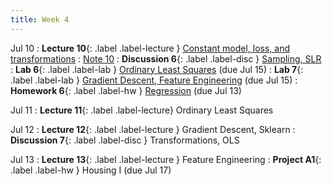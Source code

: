 ```yaml
---
title: Week 4
---
```


Jul 10
: **Lecture 10**{: .label .label-lecture } [Constant model, loss, and transformations](lecture/lec10)
    : [Note 10](https://ds100.org/course-notes-su23/constant_model_loss_transformations/loss_transformations.html)
: **Discussion 6**{: .label .label-disc } [Sampling, SLR](https://drive.google.com/file/d/1OLgP5Sf7egn1OmCvAP8afz9LuShK4Fu9/view?usp=sharing)
: **Lab 6**{: .label .label-lab } [Ordinary Least Squares](http://data100-jl4.datahub.berkeley.edu/hub/user-redirect/git-pull?repo=https%3A%2F%2Fgithub.com%2FDS-100%2Fsu23-materials&branch=main&urlpath=lab%2Ftree%2Fsu23-materials%2Flab%2Flab06%2Flab06.ipynb) (due Jul 15)
: **Lab 7**{: .label .label-lab } [Gradient Descent, Feature Engineering](http://data100-jl4.datahub.berkeley.edu/hub/user-redirect/git-pull?repo=https%3A%2F%2Fgithub.com%2FDS-100%2Fsu23-materials&branch=main&urlpath=lab%2Ftree%2Fsu23-materials%2Flab%2Flab07%2Flab07.ipynb) (due Jul 15)
: **Homework 6**{: .label .label-hw } [Regression](https://drive.google.com/file/d/1PsCPti0qSbmt-ov_L42lR97HYDA30L9l/view?usp=sharing) (due Jul 13)


Jul 11
: **Lecture 11**{: .label .label-lecture} Ordinary Least Squares

Jul 12
: **Lecture 12**{: .label .label-lecture } Gradient Descent, Sklearn
: **Discussion 7**{: .label .label-disc } Transformations, OLS

Jul 13
: **Lecture 13**{: .label .label-lecture } Feature Engineering
: **Project A1**{: .label .label-hw } Housing I (due Jul 17)
